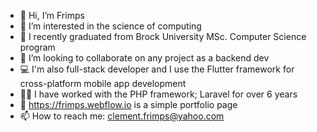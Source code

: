 - 👋 Hi, I’m Frimps
- 👀 I’m interested in the science of computing
- 🌱 I recently graduated from Brock University MSc. Computer Science program
- 💞️ I’m looking to collaborate on any project as a backend dev
- 💻 I'm also full-stack developer and I use the Flutter framework for cross-platform mobile app development
- 👨‍💻 I have worked with the PHP framework; Laravel for over 6 years
- 📱 https://frimps.webflow.io is a simple portfolio page
- 📫 How to reach me: clement.frimps@yahoo.com

<!---
frimps-astro/frimps-astro is a ✨ special ✨ repository because its `README.md` (this file) appears on your GitHub profile.
You can click the Preview link to take a look at your changes.
--->
